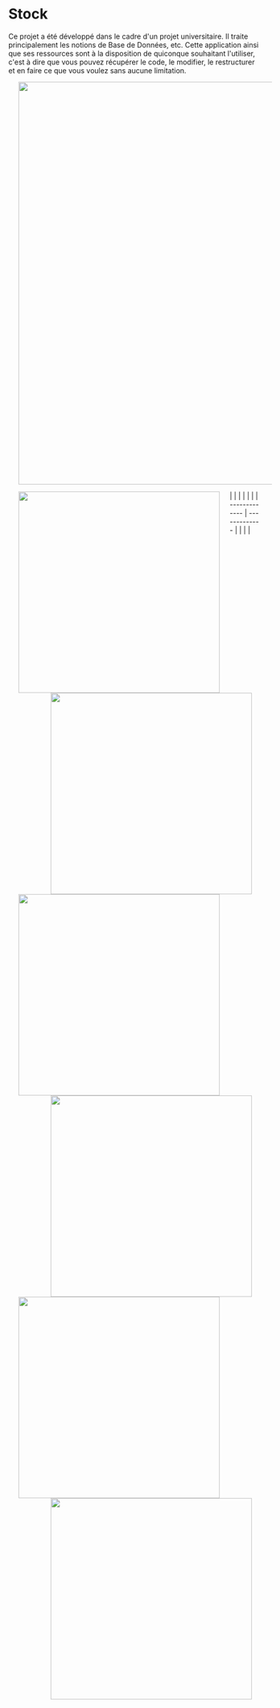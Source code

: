 # Stock
Ce projet a été développé dans le cadre d'un projet universitaire. Il traite principalement les notions de Base de Données, etc. Cette application ainsi que ses ressources sont à la disposition de quiconque souhaitant l'utiliser, c'est à dire que vous pouvez récupérer le code, le modifier, le restructurer et en faire ce que vous voulez sans aucune limitation.


<img src="https://github.com/frantzoe/Stock_Java/raw/master/stock_java.png" width="800" align="center" hspace="20">

| <img src="https://github.com/frantzoe/Stock_Java/raw/master/Screenshot_2015-04-13-15-28-20.png" width="400" align="left" hspace="20">  | <img src="https://github.com/frantzoe/Stock_Java/raw/master/Screenshot_2015-04-13-15-28-30.png" width="400" align="right" hspace="20"> |
| <img src="https://github.com/frantzoe/Stock_Java/raw/master/Screenshot_2015-04-13-15-28-42.png" width="400" align="left" hspace="20">  | <img src="https://github.com/frantzoe/Stock_Java/raw/master/Screenshot_2015-04-13-15-30-15.png" width="400" align="right" hspace="20">  |
| ------------- | ------------- |
| <img src="https://github.com/frantzoe/Stock_Java/raw/master/Screenshot_2015-04-13-15-30-22.png" width="400" align="left" hspace="20">  | <img src="https://github.com/frantzoe/Stock_Java/raw/master/Screenshot_2015-04-13-15-30-27.png" width="400" align="right" hspace="20">  |




